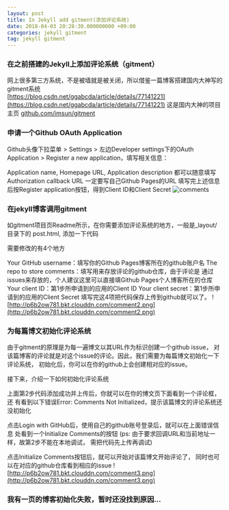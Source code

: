 ```yaml
---
layout: post
title: In Jekyll add gitment(添加评论系统)
date: 2018-04-03 20:28:30.000000000 +09:00
categories: jekyll gitment
tag: jekyll gitment
---
```

### 在之前搭建的Jekyll上添加评论系统（gitment）
网上很多第三方系统，不是被墙就是被关闭，所以借鉴一篇博客搭建国内大神写的gitment系统<br>
[https://blog.csdn.net/ggabcda/article/details/77141221](https://blog.csdn.net/ggabcda/article/details/77141221)
这是国内大神的项目主页
[github.com/imsun/gitment ](github.com/imsun/gitment)
### 申请一个Github OAuth Application
Github头像下拉菜单 > Settings > 左边Developer settings下的OAuth Application > Register a new application，填写相关信息：

Application name, Homepage URL, Application description 都可以随意填写
Authorization callback URL 一定要写自己Github Pages的URL
填写完上述信息后按Register application按钮，得到Client ID和Client Secret
![comments](http://p6b2ow781.bkt.clouddn.com/comment1.png)
###  在jekyll博客调用gitment
如gitment项目页Readme所示，在你需要添加评论系统的地方，一般是_layout/目录下的 post.html, 添加一下代码

<div id="gitmentContainer"></div>
<link rel="stylesheet" href="https://imsun.github.io/gitment/style/default.css">
<script src="https://imsun.github.io/gitment/dist/gitment.browser.js"></script>
<script>
var gitment = new Gitment({
    owner: 'Your GitHub username',
    repo: 'The repo to store comments',
    oauth: {
        client_id: 'Your client ID',
        client_secret: 'Your client secret',
    },
});
gitment.render('gitmentContainer');
</script>
需要修改的有4个地方

Your GitHub username：填写你的Github Pages博客所在的github账户名
The repo to store comments：填写用来存放评论的github仓库，由于评论是 通过issues来存放的，个人建议这里可以直接填Github Pages个人博客所在的仓库
Your client ID：第1步所申请到的应用的Client ID
Your client secret：第1步所申请到的应用的Client Secret
填写完这4项把代码保存上传到github就可以了。
![http://p6b2ow781.bkt.clouddn.com/comment2.png](http://p6b2ow781.bkt.clouddn.com/comment2.png)
### 为每篇博文初始化评论系统
由于gitment的原理是为每一遍博文以其URL作为标识创建一个github issue， 对该篇博客的评论就是对这个issue的评论。因此，我们需要为每篇博文初始化一下评论系统， 初始化后，你可以在你的github上会创建相对应的issue。

接下来，介绍一下如何初始化评论系统

上面第2步代码添加成功并上传后，你就可以在你的博文页下面看到一个评论框，还 有看到以下错误Error: Comments Not Initialized，提示该篇博文的评论系统还没初始化

点击Login with GitHub后，使用自己的github账号登录后，就可以在上面错误信息 处看到一个Initialize Comments的按钮
(ps: 由于要求回调URL和当前地址一样，故第2步不能在本地调试， 需把代码先上传再调试)

点击Initialize Comments按钮后，就可以开始对该篇博文开始评论了， 同时也可以在对应的github仓库看到相应的issue
![http://p6b2ow781.bkt.clouddn.com/comment3.png](http://p6b2ow781.bkt.clouddn.com/comment3.png)
###  我有一页的博客初始化失败，暂时还没找到原因...
